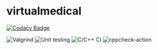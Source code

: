 # virtualmedical

[![Codacy Badge](https://api.codacy.com/project/badge/Grade/298bf891c5904556b2bf006da398a721)](https://app.codacy.com/gh/99003170/panalysis?utm_source=github.com&utm_medium=referral&utm_content=99003170/panalysis&utm_campaign=Badge_Grade)

![Valgrind](https://github.com/105051/PatientAnalysis/workflows/Valgrind/badge.svg)
![Unit testing](https://github.com/105051/PatientAnalysis/workflows/Unit%20testing/badge.svg)
![C/C++ CI](https://github.com/105051/PatientAnalysis/workflows/C/C++%20CI/badge.svg)
![cppcheck-action](https://github.com/99003170/panalysis/workflows/cppcheck-action/badge.svg)
